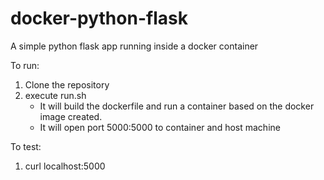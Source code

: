 # docker-python-flask
A simple python  flask app running inside a docker container 

To run:
1. Clone the repository
2. execute run.sh 
   * It will build the dockerfile and run a container based on the docker image created.
   * It will open port 5000:5000 to container and host machine

To test:
1. curl localhost:5000


